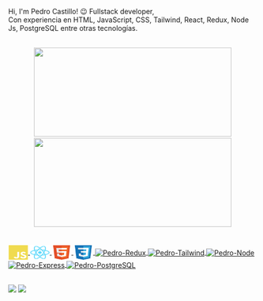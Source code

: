 Hi, I'm Pedro Castillo! 😉 Fullstack developer, <br />
Con experiencia en HTML, JavaScript, CSS, Tailwind, React, Redux, Node Js, PostgreSQL entre otras tecnologías. <br />

<br />
<div align="center">
  <a href="https://www.linkedin.com/in/pedro-castillo-657a86222/">
  <img height="180em" width='400em' src="https://github-readme-stats.vercel.app/api?username=Pedro29v&show_icons=true&theme=tokyonight&include_all_commits=true&count_private=true"/>
  <img height="180em" width='400em' src="https://github-readme-stats.vercel.app/api/top-langs/?username=Pedro29v&layout=compact&langs_count=7&theme=tokyonight"/>
</div>
  
   <br/>
  
  <div style="display: inline_block"><br>
    <img align="center" alt="Pedro-Js" height="30" width="40" src="https://raw.githubusercontent.com/devicons/devicon/master/icons/javascript/javascript-plain.svg">
    <img align="center" alt="Pedro-React" height="30" width="40" src="https://raw.githubusercontent.com/devicons/devicon/master/icons/react/react-original.svg">
    <img align="center" alt="Pedro-HTML" height="30" width="40" src="https://raw.githubusercontent.com/devicons/devicon/master/icons/html5/html5-original.svg">
    <img align="center" alt="Pedro-CSS" height="30" width="40" src="https://raw.githubusercontent.com/devicons/devicon/master/icons/css3/css3-original.svg">
    <img align="center" alt="Pedro-Redux" height="30" width="40" src="https://cdn.jsdelivr.net/gh/devicons/devicon/icons/redux/redux-original.svg" />
    <img align="center" alt="Pedro-Tailwind" height="30" width="40" src="https://cdn.jsdelivr.net/gh/devicons/devicon/icons/tailwindcss/tailwindcss-original-wordmark.svg" />
     <img align="center" alt="Pedro-Node" height="30" width="40" src="https://cdn.jsdelivr.net/gh/devicons/devicon/icons/nodejs/nodejs-original-wordmark.svg" />
     <img align="center" alt="Pedro-Express" height="30" width="40" src="https://cdn.jsdelivr.net/gh/devicons/devicon/icons/express/express-original-wordmark.svg" />
     <img align="center" alt="Pedro-PostgreSQL" height="30" width="40" src="https://cdn.jsdelivr.net/gh/devicons/devicon/icons/postgresql/postgresql-original-wordmark.svg" />
          
          
          
          
          
  </div>
  
  <br/>
 
<div> 
  

  <a href = "mailto:pedrocastillo24.pc@gmail.com"><img src="https://img.shields.io/badge/-Gmail-%23333?style=for-the-badge&logo=gmail&logoColor=white" target="_blank"></a>
  <a href="https://www.linkedin.com/in/pedro-castillo-657a86222/" target="_blank"><img src="https://img.shields.io/badge/-LinkedIn-%230077B5?style=for-the-badge&logo=linkedin&logoColor=white" target="_blank"></a> 
  
</div>
